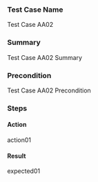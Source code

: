 ### Test Case Name
Test Case AA02

### Summary
Test Case AA02 Summary

### Precondition
Test Case AA02 Precondition

### Steps

#### Action
action01

#### Result
expected01
